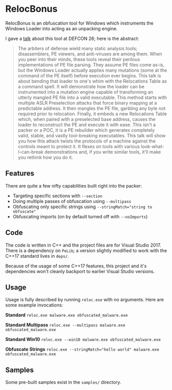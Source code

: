 # RelocBonus

RelocBonus is an obfuscation tool for Windows which instruments the Windows Loader into acting as an unpacking engine.

I gave a [talk](https://github.com/nickcano/RelocBonusSlides) about this tool at DEFCON 26; here is the abstract:

> The arbiters of defense wield many static analysis tools; disassemblers, PE viewers, and anti-viruses are among them. When you peer into their minds, these tools reveal their perilous implementations of PE file parsing. They assume PE files come as-is, but the Windows Loader actually applies many mutations (some at the command of the PE itself) before execution ever begins. This talk is about bending that loader to one's whim with the Relocations Table as a command spell. It will demonstrate how the loader can be instrumented into a mutation engine capable of transforming an utterly mangled PE file into a valid executable. This method starts with multiple ASLR Preselection attacks that force binary mapping at a predictable address. It then mangles the PE file, garbling any byte not required prior to relocation. Finally, it embeds a new Relocations Table which, when paired with a preselected base address, causes the loader to reconstruct the PE and execute it with ease. This isn't a packer or a POC, it is a PE rebuilder which generates completely valid, stable, and vastly tool-breaking executables. This talk will show you how this attack twists the protocols of a machine against the controls meant to protect it. It flexes on tools with various look-what-I-can-break demonstrations and, if you write similar tools, it'll make you rethink how you do it.

## Features

There are quite a few nifty capabilities built right into the packer:

- Targeting specific sections with `--section`
- Doing multiple passes of obfuscation using `--multipass`
- Obfuscating only specific strings using `--stringMatch="string to obfuscate"`
- Obfuscating imports (on by default turned off with `--noImports`)

## Code

The code is written in C++ and the project files are for Visual Studio 2017. There is a dependency on `PeLib`; a version slightly modified to work with the C++17 standard lives in `deps/`.

Because of the usage of some C++17 features, this project and it's dependencies won't cleanly backport to earlier Visual Studio versions.

## Usage

Usage is fully described by running `reloc.exe` with no arguments. Here are some example invocations:

**Standard**
`reloc.exe malware.exe obfuscated_malware.exe`

**Standard Multipass**
`reloc.exe --multipass malware.exe obfuscated_malware.exe`

**Standard Win10**
`reloc.exe --win10 malware.exe obfuscated_malware.exe`

**Obfuscate Strings**
`reloc.exe --stringMatch="hello world" malware.exe obfuscated_malware.exe`

## Samples

Some pre-built samples exist in the `samples/` directory.